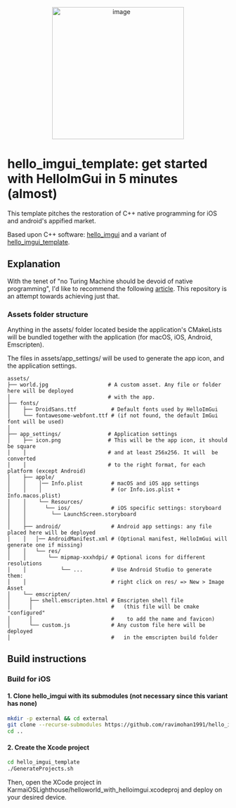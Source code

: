 <p align="center">
 <img src="https://github.com/user-attachments/assets/9b3fe128-a9f4-4319-9139-5bc4606250eb" alt="image" width="300" height="auto">
</p>

# hello_imgui_template: get started with HelloImGui in 5 minutes (almost) 

This template pitches the restoration of C++ native programming for iOS and android's appified market.

Based upon C++ software: [hello_imgui](https://github.com/pthom/hello_imgui.git) and a variant of [hello_imgui_template](https://github.com/pthom/hello_imgui_template).

## Explanation

With the tenet of "no Turing Machine should be devoid of native programming", I'd like to recommend the following [article](https://www.patreon.com/posts/satisfactory-of-109285927?utm_medium=clipboard_copy&utm_source=copyLink&utm_campaign=postshare_fan&utm_content=web_share). This repository is an attempt towards achieving just that.


### Assets folder structure 

Anything in the assets/ folder located beside the application's CMakeLists will be bundled 
together with the application (for macOS, iOS, Android, Emscripten).

The files in assets/app_settings/ will be used to generate the app icon, 
and the application settings.

```
assets/
├── world.jpg                   # A custom asset. Any file or folder here will be deployed 
│                               # with the app.
├── fonts/
│    ├── DroidSans.ttf           # Default fonts used by HelloImGui
│    └── fontawesome-webfont.ttf # (if not found, the default ImGui font will be used)
│               
├── app_settings/               # Application settings
│    ├── icon.png               # This will be the app icon, it should be square
│    │                          # and at least 256x256. It will  be converted
│    │                          # to the right format, for each platform (except Android)
│    ├── apple/
│    │    │── Info.plist         # macOS and iOS app settings
│    │    │                      # (or Info.ios.plist + Info.macos.plist)
│    │    └── Resources/
│    │      └── ios/             # iOS specific settings: storyboard
│    │        └── LaunchScreen.storyboard
│    │
│    ├── android/                # Android app settings: any file placed here will be deployed 
│    │   │── AndroidManifest.xml # (Optional manifest, HelloImGui will generate one if missing)
│    │   └── res/                
│    │       └── mipmap-xxxhdpi/ # Optional icons for different resolutions
│    │           └── ...         # Use Android Studio to generate them: 
│    │                           # right click on res/ => New > Image Asset
│    └── emscripten/
│      ├── shell.emscripten.html # Emscripten shell file
│      │                         #   (this file will be cmake "configured"
│      │                         #    to add the name and favicon) 
│      └── custom.js             # Any custom file here will be deployed
│                                #   in the emscripten build folder
```

## Build instructions

### Build for iOS

#### 1. Clone hello_imgui with its submodules (not necessary since this variant has none)

```bash
mkdir -p external && cd external
git clone --recurse-submodules https://github.com/ravimohan1991/hello_imgui_template.git
cd ..
```

#### 2. Create the Xcode project
```bash
cd hello_imgui_template
./GenerateProjects.sh
```

Then, open the XCode project in KarmaiOSLighthouse/helloworld_with_helloimgui.xcodeproj and deploy on your desired device.
